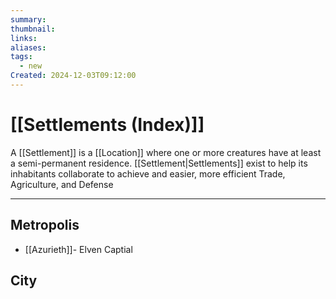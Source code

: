 ```yaml
---
summary: 
thumbnail: 
links: 
aliases: 
tags:
  - new
Created: 2024-12-03T09:12:00
---
```


# [[Settlements (Index)]]

A [[Settlement]] is a [[Location]] where one or more creatures have at least a semi-permanent residence. [[Settlement|Settlements]] exist to help its inhabitants collaborate to achieve and easier, more efficient Trade, Agriculture, and Defense


----

## **Metropolis**
- [[Azurieth]]- Elven Captial
## **City**
